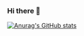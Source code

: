 ### Hi there 👋

[![Anurag's GitHub stats](https://github-readme-stats.vercel.app/api?username=sokz5)](https://github.com/anuraghazra/github-readme-stats)

<!--
**sokz5/sokz5** is a ✨ _special_ ✨ repository because its `README.md` (this file) appears on your GitHub profile.

Here are some ideas to get you started:

- 🔭 I’m currently working on ...
- 🌱 I’m currently learning ...
- 👯 I’m looking to collaborate on ...
- 🤔 I’m looking for help with ...
- 💬 Ask me about ...
- 📫 How to reach me: ...
- 😄 Pronouns: ...
- ⚡ Fun fact: ...
-->
